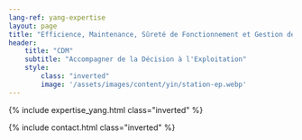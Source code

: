 ```yaml
---
lang-ref: yang-expertise
layout: page
title: "Efficience, Maintenance, Sûreté de Fonctionnement et Gestion des Risques"
header:
    title: "CDM"
    subtitle: "Accompagner de la Décision à l'Exploitation"
    style:
        class: "inverted"
        image: '/assets/images/content/yin/station-ep.webp'
---
```


{% include expertise_yang.html class="inverted" %}

{% include contact.html class="inverted" %}
